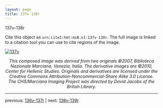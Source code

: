 ```yaml
---
layout: page
title: 137v-138r
---
```


137v-138r

Cite this object as `urn:cite2:hmt:msB.v1:137v-138r`. The full image is linked to a citation tool you can use to cite regions of the image.

[![137v](http://www.homermultitext.org/iipsrv?IIIF=/project/homer/pyramidal/deepzoom/hmt/vbbifolio/v1/vb_137v_138r.tif/full/800,/0/default.jpg)](http://www.homermultitext.org/ict2/?urn=urn:cite2:hmt:vbbifolio.v1:vb_137v_138r) 

<p style="text-align: center; font-style: italic;">This composed image was derived from two originals ©2007, Biblioteca Nazionale Marciana, Venezia, Italia. The derivative images are ©2010, Center for Hellenic Studies. Originals and derivatives are licensed under the Creative Commons Attribution-Noncommercial-Share Alike 3.0 License. The CHS/Marciana Imaging Project was directed by David Jacobs of the British Library.</p>

---

previous: [136v-137r](../136v-137r/) | next: [138v-139r](../138v-139r/)